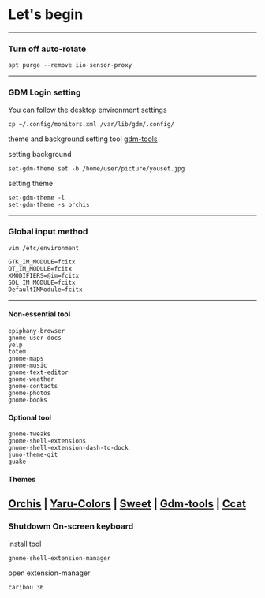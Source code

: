 # Let's begin

-----------------

### Turn off auto-rotate

    apt purge --remove iio-sensor-proxy

-----------------

### GDM Login setting

You can follow the desktop environment settings

    cp ~/.config/monitors.xml /var/lib/gdm/.config/
theme and background setting tool [gdm-tools](https://github.com/realmazharhussain/gdm-tools)

setting background

    set-gdm-theme set -b /home/user/picture/youset.jpg
setting theme

    set-gdm-theme -l
    set-gdm-theme -s orchis

-----------------

### Global input method

    vim /etc/environment
    
    GTK_IM_MODULE=fcitx
    QT_IM_MODULE=fcitx
    XMODIFIERS=@im=fcitx
    SDL_IM_MODULE=fcitx
    DefaultIMModule=fcitx
        
-----------------

#### Non-essential tool

    epiphany-browser
    gnome-user-docs
    yelp
    totem
    gnome-maps
    gnome-music
    gnome-text-editor
    gnome-weather
    gnome-contacts
    gnome-photos
    gnome-books
#### Optional tool

    gnome-tweaks
    gnome-shell-extensions
    gnome-shell-extension-dash-to-dock
    juno-theme-git
    guake
#### Themes

[Orchis](https://github.com/vinceliuice/Orchis-theme) | [Yaru-Colors](https://github.com/Jannomag/Yaru-Colors) | [Sweet](https://github.com/EliverLara/Sweet) | [Gdm-tools](https://github.com/realmazharhussain/gdm-tools) | [Ccat](https://github.com/owenthereal/ccat)
-----------------

### Shutdowm On-screen keyboard

install tool

    gnome-shell-extension-manager
open extension-manager

    caribou 36
    
